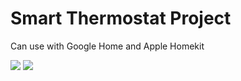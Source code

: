 # Smart Thermostat Project
Can use with Google Home and Apple Homekit

![](https://lh3.googleusercontent.com/YrIhuXYEyEmRr2Pi07r9T-ZVIcdS_XPYdxDTkgPeNuPKYo1-a45D91UjIZzo7hcdmx1dzHvxc0YP-7UQ5U_N9QFnWiguR4FLLbcjcg)
![](https://logowik.com/content/uploads/images/apple-homekit2802.jpg)
